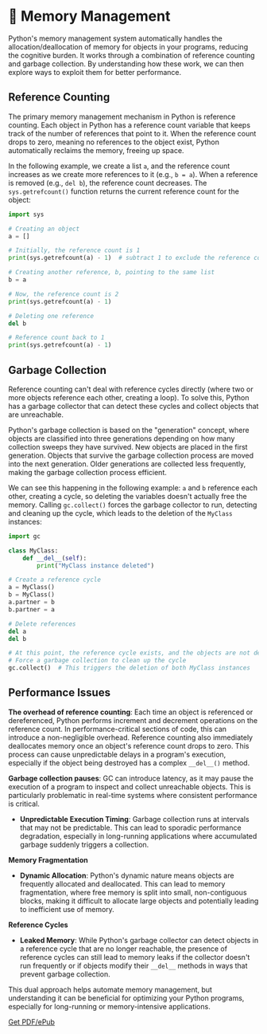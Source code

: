 # 🧩 Memory Management

Python's memory management system automatically handles the allocation/deallocation of memory for objects in your programs, reducing the cognitive burden. It works through a combination of reference counting and garbage collection. By understanding how these work, we can then explore ways to exploit them for better performance. 

## Reference Counting

The primary memory management mechanism in Python is reference counting. Each object in Python has a reference count variable that keeps track of the number of references that point to it. When the reference count drops to zero, meaning no references to the object exist, Python automatically reclaims the memory, freeing up space.

In the following example, we create a list `a`, and the reference count increases as we create more references to it (e.g., `b = a`). When a reference is removed (e.g., `del b`), the reference count decreases. The `sys.getrefcount()` function returns the current reference count for the object:

```python
import sys

# Creating an object
a = []

# Initially, the reference count is 1
print(sys.getrefcount(a) - 1)  # subtract 1 to exclude the reference count by getrefcount() itself

# Creating another reference, b, pointing to the same list
b = a

# Now, the reference count is 2
print(sys.getrefcount(a) - 1)

# Deleting one reference
del b

# Reference count back to 1
print(sys.getrefcount(a) - 1)
```

## Garbage Collection

Reference counting can't deal with reference cycles directly (where two or more objects reference each other, creating a loop). To solve this, Python has a garbage collector that can detect these cycles and collect objects that are unreachable.

Python's garbage collection is based on the "generation" concept, where objects are classified into three generations depending on how many collection sweeps they have survived. New objects are placed in the first generation. Objects that survive the garbage collection process are moved into the next generation. Older generations are collected less frequently, making the garbage collection process efficient.

We can see this happening in the following example: `a` and `b` reference each other, creating a cycle, so deleting the variables doesn't actually free the memory. Calling `gc.collect()` forces the garbage collector to run, detecting and cleaning up the cycle, which leads to the deletion of the `MyClass` instances:

```python
import gc

class MyClass:
    def __del__(self):
        print("MyClass instance deleted")

# Create a reference cycle
a = MyClass()
b = MyClass()
a.partner = b
b.partner = a

# Delete references
del a
del b

# At this point, the reference cycle exists, and the objects are not deleted
# Force a garbage collection to clean up the cycle
gc.collect()  # This triggers the deletion of both MyClass instances
```

## Performance Issues

**The overhead of reference counting**: Each time an object is referenced or dereferenced, Python performs increment and decrement operations on the reference count. In performance-critical sections of code, this can introduce a non-negligible overhead. Reference counting also immediately deallocates memory once an object's reference count drops to zero. This process can cause unpredictable delays in a program's execution, especially if the object being destroyed has a complex `__del__()` method.

**Garbage collection pauses**: GC can introduce latency, as it may pause the execution of a program to inspect and collect unreachable objects. This is particularly problematic in real-time systems where consistent performance is critical.
- **Unpredictable Execution Timing**: Garbage collection runs at intervals that may not be predictable. This can lead to sporadic performance degradation, especially in long-running applications where accumulated garbage suddenly triggers a collection.

**Memory Fragmentation**

- **Dynamic Allocation**: Python's dynamic nature means objects are frequently allocated and deallocated. This can lead to memory fragmentation, where free memory is split into small, non-contiguous blocks, making it difficult to allocate large objects and potentially leading to inefficient use of memory.

**Reference Cycles**

- **Leaked Memory**: While Python's garbage collector can detect objects in a reference cycle that are no longer reachable, the presence of reference cycles can still lead to memory leaks if the collector doesn't run frequently or if objects modify their `__del__` methods in ways that prevent garbage collection.

This dual approach helps automate memory management, but understanding it can be beneficial for optimizing your Python programs, especially for long-running or memory-intensive applications.


[Get PDF/ePub](https://makepythonfaster.gumroad.com/l/get)

